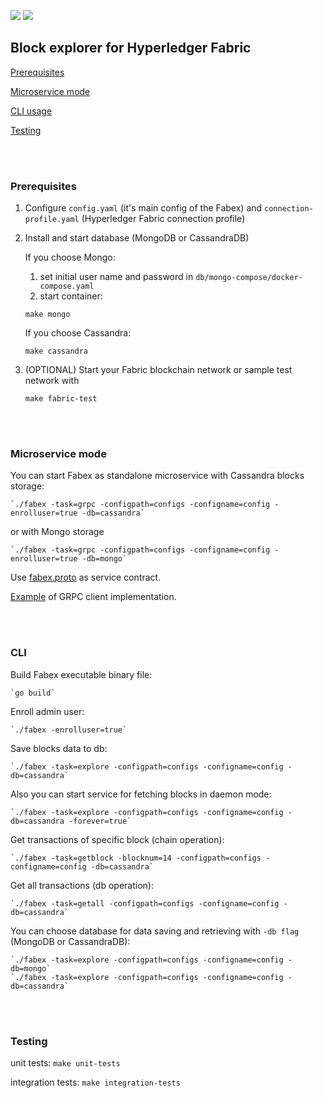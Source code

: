 ![](https://github.com/hyperledger-labs/fabex/workflows/build/badge.svg) ![](https://github.com/hyperledger-labs/fabex/workflows/unit-tests/badge.svg) 


## **Block explorer for Hyperledger Fabric**

[Prerequisites](#prerequisites)

[Microservice mode](#microservice)

[CLI usage](#cli)

[Testing](#testing)

<br><br>

### <a name="prerequisites">**Prerequisites**</a>

1. Configure `config.yaml` (it's main config of the Fabex) and `connection-profile.yaml` (Hyperledger Fabric connection profile)

2. Install and start database (MongoDB or CassandraDB)
    
    If you choose Mongo:
      1. set initial user name and password in `db/mongo-compose/docker-compose.yaml`
      2. start container:
    
      ```
      make mongo
      ```
    If you choose Cassandra:
      ``` 
      make cassandra
      ```
3. (OPTIONAL) Start your Fabric blockchain network or sample test network with 
   ```
   make fabric-test
   ```

<br><br>

### <a name="microservice">**Microservice mode**</a>

You can start Fabex as standalone microservice with Cassandra blocks storage:

    `./fabex -task=grpc -configpath=configs -configname=config -enrolluser=true -db=cassandra`
    
  or with Mongo storage
  
    `./fabex -task=grpc -configpath=configs -configname=config -enrolluser=true -db=mongo`

Use [fabex.proto](https://github.com/hyperledger-labs/fabex/blob/master/proto/fabex.proto) as service contract.

[Example](https://github.com/hyperledger-labs/fabex/blob/master/client/example/client.go) of GRPC client implementation.

<br><br>
 
### <a name="cli">**CLI**</a>
Build Fabex executable binary file:  

    `go build`

Enroll admin user:  

    `./fabex -enrolluser=true`

Save blocks data to db:

    `./fabex -task=explore -configpath=configs -configname=config -db=cassandra`
    

   Also you can start service for fetching blocks in daemon mode: 
 
    `./fabex -task=explore -configpath=configs -configname=config -db=cassandra -forever=true` 
    
    
Get transactions of specific block (chain operation):  

    `./fabex -task=getblock -blocknum=14 -configpath=configs -configname=config -db=cassandra`

Get all transactions (db operation):  

    `./fabex -task=getall -configpath=configs -configname=config -db=cassandra`


You can choose database for data saving and retrieving with `-db flag` (MongoDB or CassandraDB):

    `./fabex -task=explore -configpath=configs -configname=config -db=mongo`
    `./fabex -task=explore -configpath=configs -configname=config -db=cassandra`


<br><br>

### <a name="testing">**Testing**</a>

unit tests: `make unit-tests`

integration tests: `make integration-tests`